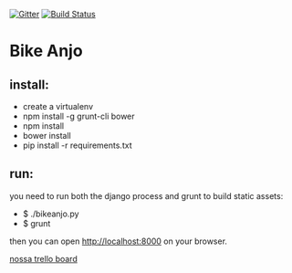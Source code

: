 [![Gitter](https://badges.gitter.im/Join%20Chat.svg)](https://gitter.im/bikeanjo/bikeanjo?utm_source=badge&utm_medium=badge&utm_campaign=pr-badge)
[![Build Status](https://travis-ci.org/bikeanjo/bikeanjo.svg)](https://travis-ci.org/bikeanjo/bikeanjo)

Bike Anjo
=========

install:
--------

* create a virtualenv
* npm install -g grunt-cli bower
* npm install
* bower install
* pip install -r requirements.txt

run:
----

you need to run both the django process and grunt to build static assets:

* $ ./bikeanjo.py
* $ grunt

then you can open [http://localhost:8000](http://localhost:8000) on your browser.

[nossa trello board](https://trello.com/b/jRVE7t8B/cocriacao-nova-plataforma-bike-anjo)